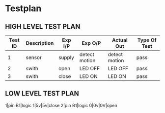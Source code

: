 # Testplan
## HIGH LEVEL TEST PLAN
| Test ID | Description | Exp I/P | Exp O/P | Actual Out | Type Of Test |
|---|---|---|---|---|---|
1|sensor|	supply|	detect motion	|detect motion|	pass
2|swith|open|LED OFF|LED OFF|pass
3|swith|close|LED ON|LED ON|pass

## LOW LEVEL TEST PLAN
1|pin B1|logic 1|5v|5v|close
2|pin B1|logic 0|0v|0V|open
